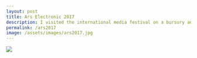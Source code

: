 ```yaml
---
layout: post
title: Ars Electronic 2017
description: I visited the international media festival on a bursury and took part in a game as a media artist.
permalink: /ars2017
image: /assets/images/ars2017.jpg
---
```


![](http://art.peteashton.com/assets/images/ars2017.jpg)